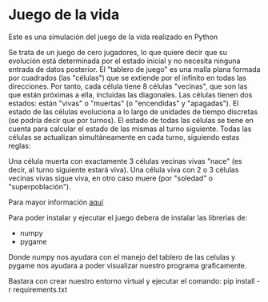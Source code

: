# Juego de la vida
Este es una simulación del juego de la vida realizado en Python

Se trata de un juego de cero jugadores, lo que quiere decir que su evolución está determinada por el estado inicial y no necesita ninguna entrada de datos posterior. El "tablero de juego" es una malla plana formada por cuadrados (las "células") que se extiende por el infinito en todas las direcciones. Por tanto, cada célula tiene 8 células "vecinas", que son las que están próximas a ella, incluidas las diagonales. Las células tienen dos estados: están "vivas" o "muertas" (o "encendidas" y "apagadas"). El estado de las células evoluciona a lo largo de unidades de tiempo discretas (se podría decir que por turnos). El estado de todas las células se tiene en cuenta para calcular el estado de las mismas al turno siguiente. Todas las células se actualizan simultáneamente en cada turno, siguiendo estas reglas:

Una célula muerta con exactamente 3 células vecinas vivas "nace" (es decir, al turno siguiente estará viva).
Una célula viva con 2 o 3 células vecinas vivas sigue viva, en otro caso muere (por "soledad" o "superpoblación").

Para mayor información [aquí](https://es.wikipedia.org/wiki/Juego_de_la_vida#El_juego)

Para poder instalar y ejecutar el juego debera de instalar las librerias de:
* numpy
* pygame

Donde numpy nos ayudara con el manejo del tablero de las celulas y pygame nos ayudara a poder visualizar nuestro programa graficamente.

Bastara con crear nuestro entorno virtual y ejecutar el comando: pip install -r requirements.txt